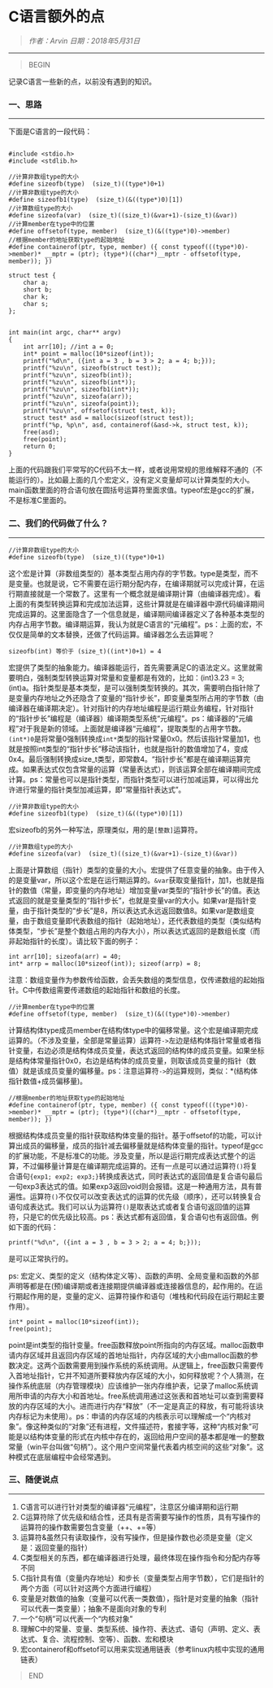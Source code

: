 
# C语言额外的点

> *作者：Arvin 日期：2018年5月31日*

---------------------------------

>BEGIN

记录C语言一些新的点，以前没有遇到的知识。

### 一、思路
---------------------------------

下面是C语言的一段代码：

```

#include <stdio.h>
#include <stdlib.h>

//计算非数组type的大小
#define sizeofb(type)  (size_t)((type*)0+1)
//计算非数组type的大小
#define sizeofb1(type)  (size_t)(&((type*)0)[1])
//计算数组type的大小
#define sizeofa(var)  (size_t)((size_t)(&var+1)-(size_t)(&var))
//计算member在type中的位置
#define offsetof(type, member)  (size_t)(&((type*)0)->member)
//根据member的地址获取type的起始地址
#define containerof(ptr, type, member) ({ const typeof(((type*)0)->member)* __mptr = (ptr); (type*)((char*)__mptr - offsetof(type, member)); })

struct test {
    char a;
    short b;
    char k;
    char s;
};


int main(int argc, char** argv)
{
    int arr[10]; //int a = 0;
    int* point = malloc(10*sizeof(int));
    printf("%d\n", ({int a = 3 , b = 3 > 2; a = 4; b;}));
    printf("%zu\n", sizeofb(struct test));
    printf("%zu\n", sizeofb(int));
    printf("%zu\n", sizeofb(int*));
    printf("%zu\n", sizeofb1(int*));
    printf("%zu\n", sizeofa(arr));
    printf("%zu\n", sizeofa(point));
    printf("%zu\n", offsetof(struct test, k));
    struct test* asd = malloc(sizeof(struct test));
    printf("%p, %p\n", asd, containerof(&asd->k, struct test, k));
    free(asd);
    free(point);
    return 0;
}

```

上面的代码跟我们平常写的C代码不太一样，或者说用常规的思维解释不通的（不能运行的）。比如最上面的几个宏定义，没有定义变量却可以计算类型的大小。main函数里面的符合语句放在圆括号运算符里面求值。typeof宏是gcc的扩展，不是标准C里面的。

    
### 二、我们的代码做了什么？
---------------------------------

```
//计算非数组type的大小
#define sizeofb(type)  (size_t)((type*)0+1)

```

这个宏是计算（非数组类型的）基本类型占用内存的字节数。type是类型，而不是变量。也就是说，它不需要在运行期分配内存，在编译期就可以完成计算，在运行期直接就是一个常数了。这里有一个概念就是编译期计算（由编译器完成）。看上面的有类型转换运算和完成加法运算，这些计算就是在编译器中源代码编译期间完成运算的。这里面隐含了一个信息就是，编译期间编译器定义了各种基本类型的内存占用字节数。编译期运算，我认为就是C语言的“元编程”。ps：上面的宏，不仅仅是简单的文本替换，还做了代码运算。编译器怎么去运算呢？

```
sizeofb(int) 等价于 (size_t)((int*)0+1) = 4
```

宏提供了类型的抽象能力。编译器能运行，首先需要满足C的语法定义。这里就需要明白，强制类型转换运算对常量和变量都是有效的，比如：(int)3.23 = 3; (int)a。指针类型是基本类型，是可以强制类型转换的。其次，需要明白指针除了是变量内存地址之外还隐含了变量的“指针步长”，即变量类型所占用的字节数（由编译器在编译期决定）。针对指针的内存地址编程是运行期业务编程，针对指针的“指针步长”编程是（编译器）编译期类型系统“元编程”。ps：编译器的“元编程”对于我是新的领域。上面就是编译器“元编程”，提取类型的占用字节数。```(int*)0```是将常量0强制转换成```int*```类型的指针常量0x0。然后该指针常量加1，也就是按照int类型的“指针步长”移动该指针，也就是指针的数值增加了4，变成0x4。最后强制转换成size_t类型，即常数4。“指针步长”都是在编译期运算完成。如果表达式仅包含常量的运算（常量表达式），则该运算全部在编译期间完成计算。ps：常量也可以是指针类型，而指针类型可以进行加减运算，可以得出允许进行常量的指针类型加减运算，即“常量指针表达式”。

```
//计算非数组type的大小
#define sizeofb1(type)  (size_t)(&((type*)0)[1])
```

宏sizeofb的另外一种写法，原理类似，用的是```[整数]```运算符。

```
//计算数组type的大小
#define sizeofa(var)  (size_t)((size_t)(&var+1)-(size_t)(&var))

```

上面是计算数组（指针）类型的变量的大小。宏提供了任意变量的抽象。由于传入的是变量var，所以这个宏是在运行期运算的。```&var```获取变量指针，加1，也就是指针的数值（常量，即变量的内存地址）增加变量var类型的“指针步长”的值。表达式返回的就是变量类型的“指针步长”，也就是变量var的大小。如果var是指针变量，由于指针类型的“步长”是8，所以表达式永远返回数值8。如果var是数组变量，由于数组变量即代表数组的指针（起始地址），还代表数组的类型（类似结构体类型，“步长”是整个数组占用的内存大小），所以表达式返回的是数组长度（而非起始指针的长度）。请比较下面的例子：

```
int arr[10]; sizeofa(arr) = 40;
int* arrp = malloc(10*sizeof(int)); sizeof(arrp) = 8;
```

注意：数组变量作为参数传给函数，会丢失数组的类型信息，仅传递数组的起始指针。C中传数组需要传递数组的起始指针和数组的长度。


```
//计算member在type中的位置
#define offsetof(type, member)  (size_t)(&((type*)0)->member)

```

计算结构体type成员member在结构体type中的偏移常量。这个宏是编译期完成运算的。（不涉及变量，全部是常量运算）运算符```->```左边是结构体指针常量或者指针变量，右边必须是结构体成员变量，表达式返回的结构体的成员变量。如果坐标是结构体常量指针0x0，右边是结构体的成员变量，则取该成员变量的指针（数值）就是该成员变量的偏移量。ps：注意运算符```->```的运算规则，类似：*(结构体指针数值+成员偏移量)。

```
//根据member的地址获取type的起始地址
#define containerof(ptr, type, member) ({ const typeof(((type*)0)->member)* __mptr = (ptr); (type*)((char*)__mptr - offsetof(type, member)); })

```

根据结构体成员变量的指针获取结构体变量的指针。基于offsetof的功能，可以计算出成员的偏移量，成员的指针减去偏移量就是结构体变量的指针。typeof是gcc的扩展功能，不是标准C的功能。涉及变量，所以是运行期完成表达式整个的运算，不过偏移量计算是在编译期完成运算的。还有一点是可以通过运算符```()```将复合语句```{exp1; exp2; exp3;}```转换成表达式，同时表达式的返回值是复合语句最后一句exp3表达式的值。如果exp3返回void则会报错。这是一种通用方法，具有普遍性。运算符```()```不仅仅可以改变表达式的运算的优先级（顺序），还可以转换复合语句成表达式。我们可以认为运算符```()```是取表达式或者复合语句返回值的运算符，只是它的优先级比较高。ps：表达式都有返回值，复合语句也有返回值。例如下面的代码：

```
printf("%d\n", ({int a = 3 , b = 3 > 2; a = 4; b;}));
```

是可以正常执行的。

ps: 宏定义、类型的定义（结构体定义等）、函数的声明、全局变量和函数的外部声明等都是在(预)编译期或者连接期提供编译器或连接器信息的，起作用的。在运行期起作用的是，变量的定义、运算符操作和语句（堆栈和代码段在运行期起主要作用）。


```
int* point = malloc(10*sizeof(int));
free(point);
```

point是int类型的指针变量。free函数释放point所指向的内存区域。malloc函数申请内存区域并且返回内存区域的首地址指针，内存区域的大小由malloc函数的参数决定。这两个函数需要用到操作系统的系统调用。从逻辑上，free函数只需要传入首地址指针，它并不知道所要释放内存区域的大小，如何释放呢？个人猜测，在操作系统底层（内存管理模块）应该维护一张内存维护表，记录了malloc系统调用所申请的内存大小和首地址。free系统调用通过这张表和首地址可以查到需要释放的内存区域的大小。进而进行内存“释放”（不一定是真正的释放，有可能将该块内存标记为未使用）。ps：申请的内存区域的内核表示可以理解成一个“内核对象”。像这种类似的“对象”还有进程，文件描述符，套接字等，这种“内核对象”可能是以结构体变量的形式在内核中存在的，返回给用户空间的基本都是唯一的整数常量（win平台叫做“句柄”）。这个用户空间常量代表着内核空间的这些“对象”。这种模式在底层编程中会经常遇到。



### 三、随便说点
---------------------------------

1. C语言可以进行针对类型的编译器“元编程”，注意区分编译期和运行期
2. C运算符除了优先级和结合性，还具有是否需要写操作的性质，具有写操作的运算符的操作数需要包含变量（++、+=等）
3. 运算符&虽然只有读取操作，没有写操作，但是操作数也必须是变量（定义是：返回变量的指针）
4. C类型相关的东西，都在编译器进行处理，最终体现在操作指令和分配内存等不同
5. C指针具有值（变量内存地址）和步长（变量类型占用字节数），它们是指针的两个方面（可以针对这两个方面进行编程）
6. 变量是对数值的抽象（变量可以代表一类数值），指针是对变量的抽象（指针可以代表一类变量）；抽象不是面向对象的专利
7. 一个“句柄”可以代表一个“内核对象”
8. 理解C中的常量、变量、类型系统、操作符、表达式、语句（声明、定义、表达式、复合、流程控制、空等）、函数、宏和模块
9. 宏containerof和offsetof可以用来实现通用链表（参考linux内核中实现的通用链表）

>END

